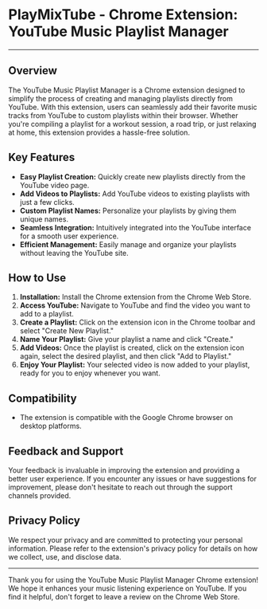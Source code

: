 # PlayMixTube - Chrome Extension: YouTube Music Playlist Manager

---

## Overview

The YouTube Music Playlist Manager is a Chrome extension designed to simplify the process of creating and managing playlists directly from YouTube. With this extension, users can seamlessly add their favorite music tracks from YouTube to custom playlists within their browser. Whether you're compiling a playlist for a workout session, a road trip, or just relaxing at home, this extension provides a hassle-free solution.

## Key Features

- **Easy Playlist Creation:** Quickly create new playlists directly from the YouTube video page.
- **Add Videos to Playlists:** Add YouTube videos to existing playlists with just a few clicks.
- **Custom Playlist Names:** Personalize your playlists by giving them unique names.
- **Seamless Integration:** Intuitively integrated into the YouTube interface for a smooth user experience.
- **Efficient Management:** Easily manage and organize your playlists without leaving the YouTube site.

## How to Use

1. **Installation:** Install the Chrome extension from the Chrome Web Store.
2. **Access YouTube:** Navigate to YouTube and find the video you want to add to a playlist.
3. **Create a Playlist:** Click on the extension icon in the Chrome toolbar and select "Create New Playlist."
4. **Name Your Playlist:** Give your playlist a name and click "Create."
5. **Add Videos:** Once the playlist is created, click on the extension icon again, select the desired playlist, and then click "Add to Playlist."
6. **Enjoy Your Playlist:** Your selected video is now added to your playlist, ready for you to enjoy whenever you want.

## Compatibility

- The extension is compatible with the Google Chrome browser on desktop platforms.

## Feedback and Support

Your feedback is invaluable in improving the extension and providing a better user experience. If you encounter any issues or have suggestions for improvement, please don't hesitate to reach out through the support channels provided.

## Privacy Policy

We respect your privacy and are committed to protecting your personal information. Please refer to the extension's privacy policy for details on how we collect, use, and disclose data.

---

Thank you for using the YouTube Music Playlist Manager Chrome extension! We hope it enhances your music listening experience on YouTube. If you find it helpful, don't forget to leave a review on the Chrome Web Store.
